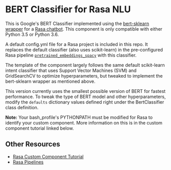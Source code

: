 # BERT Classifier for Rasa NLU

This is Google's BERT Classifier implemented using the [bert-sklearn wrapper](https://github.com/charles9n/bert-sklearn) for a [Rasa chatbot](https://github.com/RasaHQ/rasa). This component is only compatible with either Python 3.5 or Python 3.6.

A default config.yml file for a Rasa project is included in this repo. It replaces the default classifier (also uses scikit-learn) in the pre-configured Rasa pipeline [`pretrained_embeddings_spacy`](https://rasa.com/docs/rasa/nlu/choosing-a-pipeline/#section-pretrained-embeddings-spacy-pipeline) with this classifier.

The template of the component largely follows the same default scikit-learn intent classifier that uses Support Vector Machines (SVM) and GridSearchCV to optimize hyperparameters, but tweaked to implement the bert-sklearn wrapper as mentioned above. 

This version currently uses the smallest possible version of BERT for fastest performance. To tweak the type of BERT model and other hyperparameters, modify the `defaults` dictionary values defined right under the BertClassifier class definition.

**Note:** Your bash_profile's PYTHONPATH must be modified for Rasa to identify your custom component. More information on this is in the custom component tutorial linked below.

## Other Resources
* [Rasa Custom Component Tutorial](https://blog.rasa.com/enhancing-rasa-nlu-with-custom-components/)
* [Rasa Pipelines](https://rasa.com/docs/rasa/nlu/choosing-a-pipeline/#section-pretrained-embeddings-spacy-pipeline)
